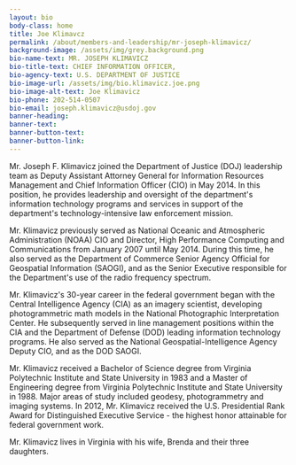 ```yaml
---
layout: bio
body-class: home
title: Joe Klimavcz
permalink: /about/members-and-leadership/mr-joseph-klimavicz/
background-image: /assets/img/grey.background.png
bio-name-text: MR. JOSEPH KLIMAVICZ
bio-title-text: CHIEF INFORMATION OFFICER,
bio-agency-text: U.S. DEPARTMENT OF JUSTICE
bio-image-url: /assets/img/bio.klimavicz.joe.png
bio-image-alt-text: Joe Klimavicz
bio-phone: 202-514-0507
bio-email: joseph.klimavicz@usdoj.gov
banner-heading: 
banner-text: 
banner-button-text: 
banner-button-link: 
---
```

Mr. Joseph F. Klimavicz joined the Department of Justice (DOJ) leadership team as Deputy Assistant Attorney General for Information Resources Management and Chief Information Officer (CIO) in May 2014. In this position, he provides leadership and oversight of the department's information technology programs and services in support of the department's technology-intensive law enforcement mission.

Mr. Klimavicz previously served as National Oceanic and Atmospheric Administration (NOAA) CIO and Director, High Performance Computing and Communications from January 2007 until May 2014. During this time, he also served as the Department of Commerce Senior Agency Official for Geospatial Information (SAOGI), and as the Senior Executive responsible for the Department's use of the radio frequency spectrum.

Mr. Klimavicz's 30-year career in the federal government began with the Central Intelligence Agency (CIA) as an imagery scientist, developing photogrammetric math models in the National Photographic Interpretation Center. He subsequently served in line management positions within the CIA and the Department of Defense (DOD) leading information technology programs. He also served as the National Geospatial-Intelligence Agency Deputy CIO, and as the DOD SAOGI.

Mr. Klimavicz received a Bachelor of Science degree from Virginia Polytechnic Institute and State University in 1983 and a Master of Engineering degree from Virginia Polytechnic Institute and State University in 1988. Major areas of study included geodesy, photogrammetry and imaging systems. In 2012, Mr. Klimavicz received the U.S. Presidential Rank Award for Distinguished Executive Service - the highest honor attainable for federal government work.

Mr. Klimavicz lives in Virginia with his wife, Brenda and their three daughters.
